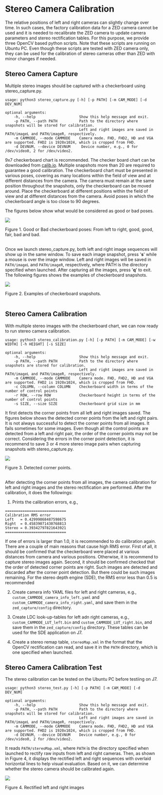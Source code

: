 Stereo Camera Calibration
==========================

The relative positions of left and right cameras can slightly change over time. In such cases, the factory calibration data for a ZED camera cannot be used and it is needed to recalibrate the ZED camera to update camera parameters and stereo rectification tables. For this purpose, we provide three OpenCV based python scripts. Note that these scripts are running on Ubuntu PC. Even though these scripts are tested with ZED camera only, they can be used for the calibration of stereo cameras other than ZED with minor changes if needed.

## Stereo Camera Capture

Multiple stereo images should be captured with a checkerboard using stereo_capture.py.

```
usage: python3 stereo_capture.py [-h] [-p PATH] [-m CAM_MODE] [-d DEV_NUM]

optional arguments:
    -h, --help                    Show this help message and exit.
    -p PATH, --path PATH          Path to the directory where snapshots will be stored for calibration.
                                  Left and right images are saved in PATH/imageL and PATH/imageR, respectively.
    -m CAMMODE, --mode CAMMODE    Camera mode. FHD, FHD2, HD and VGA are supported. FHD2 is 1920x1024, which is cropped from FHD.
    -d DEVNUM, --device DEVNUM     Device number, e.g., 0 for /dev/video0, 2 for /dev/video2.
```

9x7 checkerboard chart is recommended. The checker board chart can be downloaded from [calib.io](https://calib.io). Multiple snapshots more than 20 are required to guarantee a good calibration. The checkerboard chart must be presented in various poses, covering as many locations within the field of view and at different distances from the camera. The camera must remain at the same position throughout the snapshots, only the checkerboard can be moved around. Place the checkerboard at different positions within the field of view and at different distances from the camera. Avoid poses in which the checkerboard angle is too close to 90 degrees.

The figures below show what would be considered as good or bad poses.

<!-- <p align="center">
    <img src="docs/checkerboard_good.png" width="150">
    <img src="docs/checkerboard_good2.png" width="180">
    <img src="docs/checkerboard_fair.png" width="180">
    <img src="docs/checkerboard_bad.png" width="140">
    <img src="docs/checkerboard_bad2.png" width="120">
</p> -->
![](docs/stereo_calib_fig1.png)
<figcaption>Figure 1. Good or Bad checkerboard poses: From left to right, good, good, fair, bad and bad.</figcaption>
<br />

Once we launch stereo_capture.py, both left and right image sequences will show up in the same window. To save each image snapshot, press '**s**' while a mouse is over the image window. Left and right images will be saved in `PATH/imageL` and `PATH/imageR`, respectively, where PATH is the directory specified when launched. After capturing all the images, press '**q**' to exit. The following figures shows the examples of checkerboard snapshots.

<!-- <p align="center">
    <img src="docs/leftImage01.png" width="350"> <img src="docs/rightImage01.png" width="350">
    <img src="docs/leftImage02.png" width="350"> <img src="docs/rightImage02.png" width="350">
    <img src="docs/leftImage03.png" width="350"> <img src="docs/rightImage03.png" width="350">
    <img src="docs/leftImage04.png" width="350"> <img src="docs/rightImage04.png" width="350">
    <img src="docs/leftImage05.png" width="350"> <img src="docs/rightImage05.png" width="350">
</p> -->
![](docs/stereo_calib_fig2.png)
<figcaption>Figure 2. Examples of checkerboard snapshots.</figcaption>
<br />

## Stereo Camera Calibration

With multiple stereo images with the checkerboard chart, we can now ready to run stereo camera calibration.

```
usage: python3 stereo_calibration.py [-h] [-p PATH] [-m CAM_MODE] [-w WIDTH] [-h HEIGHT] [-s SIZE]

optional arguments:
    -h, --help                    Show this help message and exit.
    -p PATH, --path PATH          Path to the directory where snapshots are stored for calibration.
                                  Left and right images are saved in PATH/imageL and PATH/imageR, respectively.
    -m CAMMODE, --mode CAMMODE    Camera mode. FHD, FHD2, HD and VGA are supported. FHD2 is 1920x1024, which is cropped from FHD.
    -c COLUMN, --column COLUMN    Checkerboard width in terms of the number of control points
    -r ROW, --row ROW             Checkerboard height in terms of the number of control points
    -s SIZE, --size SIZE          Checkerboard grid size in mm
```

It first detects the corner points from all left and right images saved. The figures below shows the detected corner points from the left and right pairs. It is not always successful to detect the corner points from all images. It fails sometimes for some images. Even though all the control points are detected from a left and right pair, the order of the corner points may not be correct. Considering the errors in the corner point detection, it is recommend to save 3 or 4 more stereo image pairs when capturing snapshots with stereo_capture.py.

<!-- <p align="center">
    <img src="docs/leftImage_check01.png" width="350"> <img src="docs/rightImage_check01.png" width="350">
    <img src="docs/leftImage_check02.png" width="350"> <img src="docs/rightImage_check02.png" width="350">
    <img src="docs/leftImage_check03.png" width="350"> <img src="docs/rightImage_check03.png" width="350">
    <img src="docs/leftImage_check04.png" width="350"> <img src="docs/rightImage_check04.png" width="350">
    <img src="docs/leftImage_check05.png" width="350"> <img src="docs/rightImage_check05.png" width="350">
</p> -->
![](docs/stereo_calib_fig3.png)
<figcaption>Figure 3. Detected corner points.</figcaption>
<br />

After detecting the corner points from all images, the camera calibration for left and right images and the stereo rectification are performed. After the calibration, it does the followings:

1. Prints the calibration errors, e.g.,
```
============================
Calibration RMS error
Left   = 0.42999868487598675
Right  = 0.45839071430768813
Stereo = 0.39342797821643921
============================
```
If one of errors is larger than 1.0, it is recommended to do calibration again. There are a couple of main reasons that cause high RMS error. First of all, it should be confirmed that the checkerboard were placed at various distances from camera and various positions. Otherwise, it is recommend to capture stereo images again. Second, it should be confirmed checked that the order of detected corner points are right. Such images are detected and discarded after the corner point detection. But there could be such images remaining. For the stereo depth engine (SDE), the RMS error less than 0.5 is recommended

2. Create camera info YAML files for left and right cameras, e.g.,  `custom_CAMMODE_camera_info_left.yaml` and `custom_CAMMODE_camera_info_right.yaml`, and save them in the `zed_capture/config` directory.

3. Create LDC look-up-tables for left adn right cameras, e.g., `custom_CAMMODE_LUT_left.bin` and `custom_CAMMODE_LUT_right.bin`, and save them in the `zed_capture/config` directory. These tables can be used for the SDE application on J7.

4. Create a stereo remap table, `stereoMap.xml` in the format that the OpenCV rectification can read, and save it in the `PATH` directory, which is one specified when launched.

## Stereo Camera Calibration Test

The stereo calibration can be tested on the Ubuntu PC before testiing on J7.

```
usage: python3 stereo_test.py [-h] [-p PATH] [-m CAM_MODE] [-d DEV_NUM]

optional arguments:
    -h, --help                    Show this help message and exit.
    -p PATH, --path PATH          Path to the directory where snapshots will be stored for calibration.
                                  Left and right images are saved in PATH/imageL and PATH/imageR, respectively.
    -m CAMMODE, --mode CAMMODE    Camera mode. FHD, FHD2, HD and VGA are supported. FHD2 is 1920x1024, which is cropped from FHD.
    -d DEVNUM, --device DEVNUM    Device number, e.g., 0 for /dev/video0, 2 for /dev/video2.
```

It reads `PATH/stereoMap.xml`, where `PATH` is the directory specified when launched to rectify raw inputs from left and right cameras. Then, as shown in Figure 4, it displays the rectified left and right sequences with overlaid horizontal lines to help visual evaluation. Based on it, we can determine whether the stereo camera should be calibrated again.

<!-- <p align="center">
    <img src="docs/leftRectified.png" width="350"> <img src="docs/rightRectified.png" width="350">
</p> -->
![](docs/stereo_calib_fig4.png)
<figcaption>Figure 4. Rectified left and right images</figcaption>

